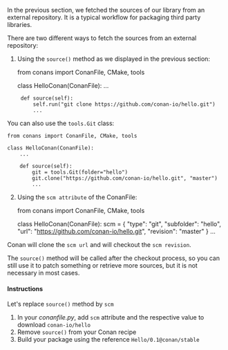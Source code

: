 
In the previous section, we fetched the sources of our library from an external repository.
It is a typical workflow for packaging third party libraries.

There are two different ways to fetch the sources from an external repository:

1. Using the ``source()`` method as we displayed in the previous section:

    from conans import ConanFile, CMake, tools

    class HelloConan(ConanFile):
        ...

        def source(self):
            self.run("git clone https://github.com/conan-io/hello.git")
            ...

You can also use the `tools.Git` class:

    from conans import ConanFile, CMake, tools

    class HelloConan(ConanFile):
        ...

        def source(self):
            git = tools.Git(folder="hello")
            git.clone("https://github.com/conan-io/hello.git", "master")
            ...

2. Using the `scm attribute` of the ConanFile:

    from conans import ConanFile, CMake, tools

    class HelloConan(ConanFile):
         scm = {
            "type": "git",
            "subfolder": "hello",
            "url": "https://github.com/conan-io/hello.git",
            "revision": "master"
         }
        ...

Conan will clone the ``scm url`` and will checkout the ``scm revision``.

The ``source()`` method will be called after the checkout process, so you can still use it to patch something or retrieve more sources, but it is not necessary in most cases.

#### Instructions

Let's replace `source()` method by `scm`

1. In your *conanfile.py*, add `scm` attribute and the respective value to download `conan-io/hello`
2. Remove `source()` from your Conan recipe
3. Build your package using the reference `Hello/0.1@conan/stable`

